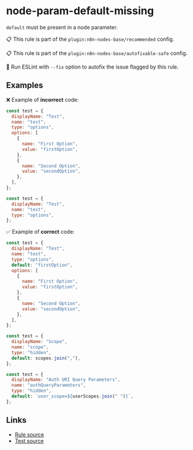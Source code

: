 [//]: # "File generated from a template. Do not edit this file directly."

# node-param-default-missing

`default` must be present in a node parameter.

📋 This rule is part of the `plugin:n8n-nodes-base/recommended` config.

📋 This rule is part of the `plugin:n8n-nodes-base/autofixable-safe` config.

🔧 Run ESLint with `--fix` option to autofix the issue flagged by this rule.

## Examples

❌ Example of **incorrect** code:

```js
const test = {
  displayName: "Test",
  name: "test",
  type: "options",
  options: [
    {
      name: "First Option",
      value: "firstOption",
    },
    {
      name: "Second Option",
      value: "secondOption",
    },
  ],
};

const test = {
  displayName: "Test",
  name: "test",
  type: "options",
};
```

✅ Example of **correct** code:

```js
const test = {
  displayName: "Test",
  name: "test",
  type: "options",
  default: "firstOption",
  options: [
    {
      name: "First Option",
      value: "firstOption",
    },
    {
      name: "Second Option",
      value: "secondOption",
    },
  ],
};

const test = {
  displayName: "Scope",
  name: "scope",
  type: "hidden",
  default: scopes.join(","),
};

const test = {
  displayName: "Auth URI Query Parameters",
  name: "authQueryParameters",
  type: "hidden",
  default: `user_scope=${userScopes.join(" ")}`,
};
```

## Links

- [Rule source](../../lib/rules/node-param-default-missing.ts)
- [Test source](../../tests/node-param-default-missing.test.ts)
